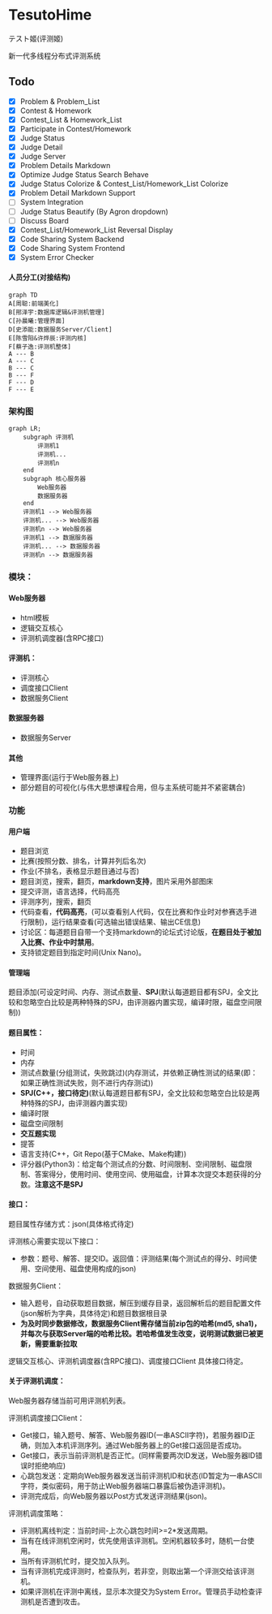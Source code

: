 # TesutoHime

テスト姬(评测姬)

新一代多线程分布式评测系统

## Todo

* [x] Problem & Problem_List
* [x] Contest & Homework
* [x] Contest_List & Homework_List
* [x] Participate in Contest/Homework
* [x] Judge Status
* [x] Judge Detail
* [x] Judge Server
* [x] Problem Details Markdown
* [x] Optimize Judge Status Search Behave
* [x] Judge Status Colorize & Contest_List/Homework_List Colorize
* [x] Problem Detail Markdown Support
* [ ] System Integration
* [ ] Judge Status Beautify (By Agron dropdown)
* [ ] Discuss Board
* [x] Contest_List/Homework_List Reversal Display
* [x] Code Sharing System Backend
* [x] Code Sharing System Frontend
* [x] System Error Checker

#### 人员分工(对接结构)

```mermaid
graph TD
A[周聪:前端美化]
B[邢泽宇:数据库逻辑&评测机管理]
C[孙晨曦:管理界面]
D[史添能:数据服务Server/Client]
E[陈雪阳&许烨辰:评测内核]
F[蔡子逸:评测机整体]
A --- B
A --- C
B --- C
B --- F
F --- D
F --- E
```

### 架构图

```mermaid
graph LR;
	subgraph 评测机
		评测机1
		评测机...
		评测机n
	end
	subgraph 核心服务器
		Web服务器
		数据服务器
	end
	评测机1 --> Web服务器
	评测机... --> Web服务器
	评测机n --> Web服务器
	评测机1 --> 数据服务器
	评测机... --> 数据服务器
	评测机n --> 数据服务器
```

### 模块：

#### Web服务器

* html模板
* 逻辑交互核心
* 评测机调度器(含RPC接口)

#### 评测机：

* 评测核心
* 调度接口Client
* 数据服务Client

#### 数据服务器

* 数据服务Server

#### 其他

* 管理界面(运行于Web服务器上)
* 部分题目的可视化(与伟大思想课程合用，但与主系统可能并不紧密耦合)

### 功能

#### 用户端

* 题目浏览
* 比赛(按照分数、排名，计算并列后名次)
* 作业(不排名，表格显示题目通过与否)
* 题目浏览，搜索，翻页，**markdown支持**，图片采用外部图床
* 提交评测，语言选择，代码高亮
* 评测序列，搜索，翻页
* 代码查看，**代码高亮**，(可以查看别人代码，仅在比赛和作业时对参赛选手进行限制)，运行结果查看(可选输出错误结果、输出CE信息)
* 讨论区：每道题目自带一个支持markdown的论坛式讨论版，**在题目处于被加入比赛、作业中时禁用**。
* 支持锁定题目到指定时间(Unix Nano)。

#### 管理端

题目添加(可设定时间、内存、测试点数量、**SPJ**(默认每道题目都有SPJ，全文比较和忽略空白比较是两种特殊的SPJ，由评测器内置实现，编译时限，磁盘空间限制))

#### 题目属性：

* 时间
* 内存
* 测试点数量(分组测试，失败跳过)(内存测试，并依赖正确性测试的结果(即：如果正确性测试失败，则不进行内存测试))
* **SPJ(C++，接口待定)**(默认每道题目都有SPJ，全文比较和忽略空白比较是两种特殊的SPJ，由评测器内置实现)
* 编译时限
* 磁盘空间限制
* **交互题实现**
* 提答
* 语言支持(C++，Git Repo(基于CMake、Make构建))
* 评分器(Python3)：给定每个测试点的分数、时间限制、空间限制、磁盘限制、答案得分，使用时间、使用空间、使用磁盘，计算本次提交本题获得的分数。**注意这不是SPJ**

#### 接口：

题目属性存储方式：json(具体格式待定)

评测核心需要实现以下接口：

* 参数：题号、解答、提交ID。返回值：评测结果(每个测试点的得分、时间使用、空间使用、磁盘使用构成的json)

数据服务Client：

* 输入题号，自动获取题目数据，解压到缓存目录，返回解析后的题目配置文件(json解析为字典，具体待定)和题目数据根目录
* **为及时同步数据修改，数据服务Client需存储当前zip包的哈希(md5, sha1)，并每次与获取Server端的哈希比较。若哈希值发生改变，说明测试数据已被更新，需要重新拉取**

逻辑交互核心、评测机调度器(含RPC接口)、调度接口Client 具体接口待定。

#### 关于评测机调度：

Web服务器存储当前可用评测机列表。

评测机调度接口Client：
* Get接口，输入题号、解答、Web服务器ID(一串ASCII字符)，若服务器ID正确，则加入本机评测序列。通过Web服务器上的Get接口返回是否成功。
* Get接口，表示当前评测机是否正忙。(同样需要两次ID发送，Web服务器ID错误时拒绝响应)
* 心跳包发送：定期向Web服务器发送当前评测机ID和状态(ID暂定为一串ASCII字符，类似密码，用于防止Web服务器端口暴露后被伪造评测机)。
* 评测完成后，向Web服务器以Post方式发送评测结果(json)。

评测机调度策略：
* 评测机离线判定：当前时间-上次心跳包时间>=2*发送周期。
* 当有在线评测机空闲时，优先使用该评测机。空闲机器较多时，随机一台使用。
* 当所有评测机忙时，提交加入队列。
* 当有评测机完成评测时，检查队列，若非空，则取出第一个评测交给该评测机。
* 如果评测机在评测中离线，显示本次提交为System Error。管理员手动检查评测机是否遭到攻击。


